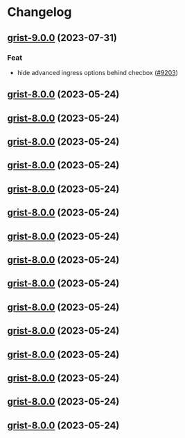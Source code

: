 # Changelog




## [grist-9.0.0](https://github.com/truecharts/charts/compare/grist-8.0.0...grist-9.0.0) (2023-07-31)

### Feat

- hide advanced ingress options behind checbox ([#9203](https://github.com/truecharts/charts/issues/9203))
  
  


## [grist-8.0.0](https://github.com/truecharts/charts/compare/grist-7.0.31...grist-8.0.0) (2023-05-24)




## [grist-8.0.0](https://github.com/truecharts/charts/compare/grist-7.0.31...grist-8.0.0) (2023-05-24)




## [grist-8.0.0](https://github.com/truecharts/charts/compare/grist-7.0.31...grist-8.0.0) (2023-05-24)




## [grist-8.0.0](https://github.com/truecharts/charts/compare/grist-7.0.31...grist-8.0.0) (2023-05-24)




## [grist-8.0.0](https://github.com/truecharts/charts/compare/grist-7.0.31...grist-8.0.0) (2023-05-24)




## [grist-8.0.0](https://github.com/truecharts/charts/compare/grist-7.0.31...grist-8.0.0) (2023-05-24)




## [grist-8.0.0](https://github.com/truecharts/charts/compare/grist-7.0.31...grist-8.0.0) (2023-05-24)




## [grist-8.0.0](https://github.com/truecharts/charts/compare/grist-7.0.31...grist-8.0.0) (2023-05-24)




## [grist-8.0.0](https://github.com/truecharts/charts/compare/grist-7.0.31...grist-8.0.0) (2023-05-24)




## [grist-8.0.0](https://github.com/truecharts/charts/compare/grist-7.0.31...grist-8.0.0) (2023-05-24)




## [grist-8.0.0](https://github.com/truecharts/charts/compare/grist-7.0.31...grist-8.0.0) (2023-05-24)




## [grist-8.0.0](https://github.com/truecharts/charts/compare/grist-7.0.31...grist-8.0.0) (2023-05-24)




## [grist-8.0.0](https://github.com/truecharts/charts/compare/grist-7.0.31...grist-8.0.0) (2023-05-24)




## [grist-8.0.0](https://github.com/truecharts/charts/compare/grist-7.0.31...grist-8.0.0) (2023-05-24)




## [grist-8.0.0](https://github.com/truecharts/charts/compare/grist-7.0.31...grist-8.0.0) (2023-05-24)

